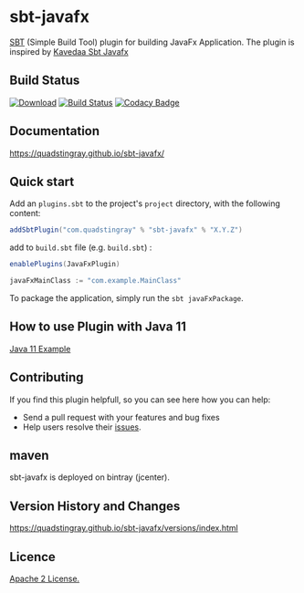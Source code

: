 # sbt-javafx
[SBT](http://www.scala-sbt.org/) (Simple Build Tool) plugin for building JavaFx Application. The plugin is inspired by [Kavedaa Sbt Javafx](https://github.com/kavedaa/sbt-javafx)

## Build Status
[![Download](https://api.bintray.com/packages/quadstingray/sbt-plugins/sbt-javafx/images/download.svg)](https://bintray.com/quadstingray/sbt-plugins/sbt-javafx/_latestVersion)
[![Build Status](https://travis-ci.org/QuadStingray/sbt-javafx.svg?branch=master)](https://travis-ci.org/QuadStingray/sbt-javafx)
[![Codacy Badge](https://api.codacy.com/project/badge/Grade/b18d8cb66b5a47f3ad5485c848c5bda7)](https://www.codacy.com/app/QuadStingray/sbt-javafx?utm_source=github.com&amp;utm_medium=referral&amp;utm_content=QuadStingray/sbt-javafx&amp;utm_campaign=Badge_Grade)

## Documentation
https://quadstingray.github.io/sbt-javafx/

## Quick start
Add an `plugins.sbt` to the project's `project` directory, with the following content:

```scala
addSbtPlugin("com.quadstingray" % "sbt-javafx" % "X.Y.Z")
```

add to `build.sbt` file (e.g. `build.sbt`) :

```scala
enablePlugins(JavaFxPlugin)

javaFxMainClass := "com.example.MainClass"
```

To package the application, simply run the `sbt javaFxPackage`.

## How to use Plugin with Java 11
[Java 11 Example](https://quadstingray.github.io/sbt-javafx/examples/java11.html)

## Contributing
If you find this plugin helpfull, so you can see here how you can help:
  - Send a pull request with your features and bug fixes
  - Help users resolve their [issues](https://github.com/QuadStingray/sbt-javafx/issues).

## maven
sbt-javafx is deployed on bintray (jcenter).

## Version History and Changes
https://quadstingray.github.io/sbt-javafx/versions/index.html

## Licence
[Apache 2 License.](https://github.com/QuadStingray/sbt-javafx/blob/master/LICENSE)
